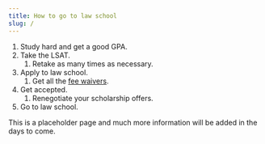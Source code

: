 ```yaml
---
title: How to go to law school
slug: /
---
```


1. Study hard and get a good GPA.
1. Take the LSAT.
    1. Retake as many times as necessary.
1. Apply to law school.
    1. Get all the [fee waivers](terminology#fee-waiver).
1. Get accepted.
    1. Renegotiate your scholarship offers.
1. Go to law school.

This is a placeholder page and much more information will be added in the days to come.
